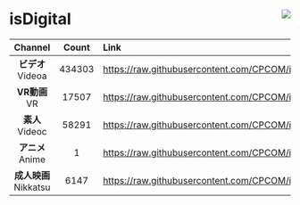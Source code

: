 # isDigital <img align="right" src="https://img.shields.io/github/last-commit/CPCOM/isDigital"/>  
  
| Channel | Count | Link |  
| :-----: | :---: | :--- |  
|**ビデオ**<br />Videoa | 434303 | https://raw.githubusercontent.com/CPCOM/isDigital/main/Videoa.txt |  
|**VR動画**<br />VR | 17507 | https://raw.githubusercontent.com/CPCOM/isDigital/main/VR.txt |  
|**素人**<br />Videoc | 58291 | https://raw.githubusercontent.com/CPCOM/isDigital/main/Videoc.txt |  
|**アニメ**<br />Anime | 1 | https://raw.githubusercontent.com/CPCOM/isDigital/main/Anime.txt |  
|**成人映画**<br />Nikkatsu | 6147 | https://raw.githubusercontent.com/CPCOM/isDigital/main/Nikkatsu.txt |  